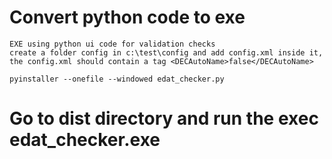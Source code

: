 # Convert python code to exe

```
EXE using python ui code for validation checks
create a folder config in c:\test\config and add config.xml inside it, 
the config.xml should contain a tag <DECAutoName>false</DECAutoName> 
```
```
pyinstaller --onefile --windowed edat_checker.py 
```
# Go to dist directory and run the exec edat_checker.exe